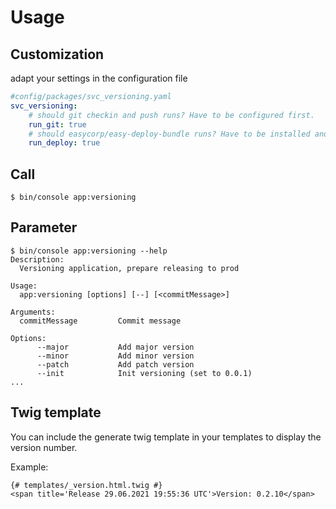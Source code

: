 # Usage

## Customization

adapt your settings in the configuration file

```yaml
#config/packages/svc_versioning.yaml
svc_versioning:
    # should git checkin and push runs? Have to be configured first.
    run_git: true
    # should easycorp/easy-deploy-bundle runs? Have to be installed and configured first.
    run_deploy: true
```

## Call

```console
$ bin/console app:versioning
```

## Parameter

```console
$ bin/console app:versioning --help
Description:
  Versioning application, prepare releasing to prod

Usage:
  app:versioning [options] [--] [<commitMessage>]

Arguments:
  commitMessage         Commit message

Options:
      --major           Add major version
      --minor           Add minor version
      --patch           Add patch version
      --init            Init versioning (set to 0.0.1)
...
```

## Twig template

You can include the generate twig template in your templates to display the version number.

Example:

```twig
{# templates/_version.html.twig #}
<span title='Release 29.06.2021 19:55:36 UTC'>Version: 0.2.10</span>
```